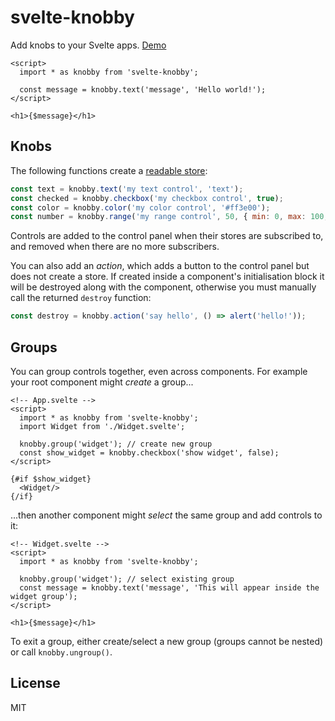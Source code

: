 # svelte-knobby

Add knobs to your Svelte apps. [Demo](https://svelte.dev/repl/85c0f69007524dd9a45a8bf72d2401ba)

```svelte
<script>
  import * as knobby from 'svelte-knobby';

  const message = knobby.text('message', 'Hello world!');
</script>

<h1>{$message}</h1>
```

## Knobs

The following functions create a [readable store](https://svelte.dev/tutorial/readable-stores):

```js
const text = knobby.text('my text control', 'text');
const checked = knobby.checkbox('my checkbox control', true);
const color = knobby.color('my color control', '#ff3e00');
const number = knobby.range('my range control', 50, { min: 0, max: 100, step: 1 });
```

Controls are added to the control panel when their stores are subscribed to, and removed when there are no more subscribers.

You can also add an _action_, which adds a button to the control panel but does not create a store. If created inside a component's initialisation block it will be destroyed along with the component, otherwise you must manually call the returned `destroy` function:

```js
const destroy = knobby.action('say hello', () => alert('hello!'));
```

## Groups

You can group controls together, even across components. For example your root component might _create_ a group...

```svelte
<!-- App.svelte -->
<script>
  import * as knobby from 'svelte-knobby';
  import Widget from './Widget.svelte';

  knobby.group('widget'); // create new group
  const show_widget = knobby.checkbox('show widget', false);
</script>

{#if $show_widget}
  <Widget/>
{/if}
```

...then another component might _select_ the same group and add controls to it:

```svelte
<!-- Widget.svelte -->
<script>
  import * as knobby from 'svelte-knobby';

  knobby.group('widget'); // select existing group
  const message = knobby.text('message', 'This will appear inside the widget group');
</script>

<h1>{$message}</h1>
```

To exit a group, either create/select a new group (groups cannot be nested) or call `knobby.ungroup()`.

## License

MIT
